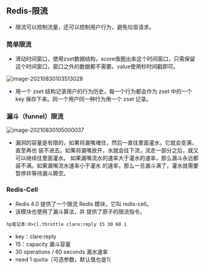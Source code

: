 ## Redis-限流

* 限流可以控制流量，还可以控制用户行为，避免垃圾请求。

### 简单限流

* 滑动时间窗口，使用zset数据结构，score值圈出来这个时间窗口，只需保留这个时间窗口，窗口之外的数据都不需要。value使用秒时间戳即可。

![image-20210830103513028](https://cdn.jsdelivr.net/gh/ClareTung/ImageHostingService/img/image-20210830103513028.png)

* 用一个 zset 结构记录用户的行为历史，每一个行为都会作为 zset 中的一个 key 保存下来。同一个用户同一种行为用一个 zset 记录。

### 漏斗（funnel）限流

![image-20210830105000037](https://cdn.jsdelivr.net/gh/ClareTung/ImageHostingService/img/image-20210830105000037.png)

* 漏洞的容量是有限的，如果将漏嘴堵住，然后一直往里面灌水，它就会变满，直至再也 装不进去。如果将漏嘴放开，水就会往下流，流走一部分之后，就又可以继续往里面灌水。 如果漏嘴流水的速率大于灌水的速率，那么漏斗永远都装不满。如果漏嘴流水速率小于灌水 的速率，那么一旦漏斗满了，灌水就需要暂停并等待漏斗腾空。

### Redis-Cell

* Redis 4.0 提供了一个限流 Redis 模块，它叫 redis-cell。
* 该模块也使用了漏斗算法，并 提供了原子的限流指令。

```
hp笔记本:0>cl.throttle clare:reply 15 30 60 1
```

* key：clare:reply
* 15：capacity 漏斗容量
* 30 operations / 60 seconds 漏水速率
* need 1 quota（可选参数，默认值也是1）